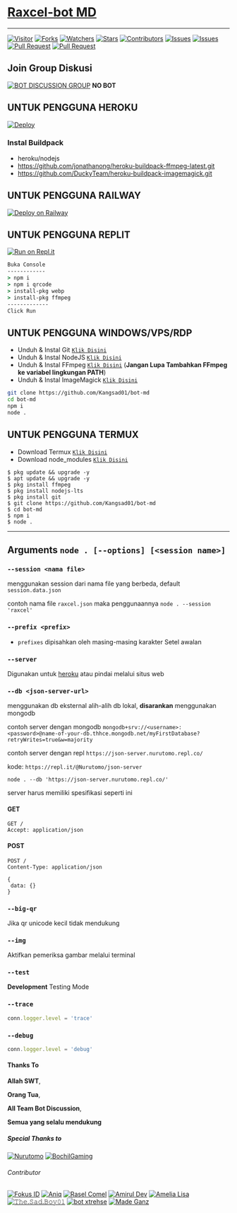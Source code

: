 # [Raxcel-bot MD](https://wa.me/6282140373458)

---

<a href="https://visitor-badge.glitch.me/badge?page_id=Kangsad01/bot-md"><img title="Visitor" src="https://visitor-badge.glitch.me/badge?page_id=Kangsad01/bot-md"></a>
<a href="https://github.com/Kangsad01/bot-md/network/members"><img title="Forks" src="https://img.shields.io/github/forks/Kangsad01/bot-md?label=Forks&color=blue&style=flat-square"></a>
<a href="https://github.com/Kangsad01/bot-md/watchers"><img title="Watchers" src="https://img.shields.io/github/watchers/Kangsad01/bot-md?label=Watchers&color=green&style=flat-square"></a>
<a href="https://github.com/Kangsad01/bot-md/stargazers"><img title="Stars" src="https://img.shields.io/github/stars/Kangsad01/bot-md?label=Stars&color=yellow&style=flat-square"></a>
<a href="https://github.com/Kangsad01/bot-md/graphs/contributors"><img title="Contributors" src="https://img.shields.io/github/contributors/Kangsad01/bot-md?label=Contributors&color=blue&style=flat-square"></a>
<a href="https://github.com/Kangsad01/bot-md/issues"><img title="Issues" src="https://img.shields.io/github/issues/Kangsad01/bot-md?label=Issues&color=success&style=flat-square"></a>
<a href="https://github.com/Kangsad01/bot-md/issues?q=is%3Aissue+is%3Aclosed"><img title="Issues" src="https://img.shields.io/github/issues-closed/Kangsad01/bot-md?label=Issues&color=red&style=flat-square"></a>
<a href="https://github.com/Kangsad01/bot-md/pulls"><img title="Pull Request" src="https://img.shields.io/github/issues-pr/Kangsad01/bot-md?label=PullRequest&color=success&style=flat-square"></a>
<a href="https://github.com/Kangsad01/bot-md/pulls?q=is%3Apr+is%3Aclosed"><img title="Pull Request" src="https://img.shields.io/github/issues-pr-closed/Kangsad01/bot-md?label=PullRequest&color=red&style=flat-square"></a>

## Join Group Diskusi
[![BOT DISCUSSION GROUP](https://img.shields.io/badge/WhatsApp%20Group-25D366?style=for-the-badge&logo=whatsapp&logoColor=white)](https://chat.whatsapp.com/Fm6gRtvuCDN9abXVlfekAK) 
**NO BOT**


## UNTUK PENGGUNA HEROKU

[![Deploy](https://www.herokucdn.com/deploy/button.svg)](https://heroku.com/deploy?template=https://github.com/Kangsad01/bot-md)

### Instal Buildpack
* heroku/nodejs
* https://github.com/jonathanong/heroku-buildpack-ffmpeg-latest.git
* https://github.com/DuckyTeam/heroku-buildpack-imagemagick.git

## UNTUK PENGGUNA RAILWAY

[![Deploy on Railway](https://railway.app/button.svg)](https://railway.app/new/template?template=https%3A%2F%2Fgithub.com%2FKangsad01%2Fbot-md)

## UNTUK PENGGUNA REPLIT

[![Run on Repl.it](https://repl.it/badge/github/FadliDarmawan/haruno)](https://repl.it/github/Kangsad01/bot-md)
```cmd
Buka Console
------------
> npm i
> npm i qrcode
> install-pkg webp
> install-pkg ffmpeg
-------------
Click Run
```

## UNTUK PENGGUNA WINDOWS/VPS/RDP

* Unduh & Instal Git [`Klik Disini`](https://git-scm.com/downloads)
* Unduh & Instal NodeJS [`Klik Disini`](https://nodejs.org/en/download)
* Unduh & Instal FFmpeg [`Klik Disini`](https://ffmpeg.org/download.html) (**Jangan Lupa Tambahkan FFmpeg ke variabel lingkungan PATH**)
* Unduh & Instal ImageMagick [`Klik Disini`](https://imagemagick.org/script/download.php)

```bash
git clone https://github.com/Kangsad01/bot-md
cd bot-md
npm i
node .
```

## UNTUK PENGGUNA TERMUX

* Download Termux [`Klik Disini`](https://github.com/termux/termux-app/releases/download/v0.118.0/termux-app_v0.118.0+github-debug_universal.apk)
* Download node_modules [`Klik Disini`](https://www.mediafire.com/file/peyj19jiz4hq5qt/node_modules.zip/file)

```
$ pkg update && upgrade -y
$ apt update && upgrade -y
$ pkg install ffmpeg
$ pkg install nodejs-lts
$ pkg install git
$ git clone https://github.com/Kangsad01/bot-md
$ cd bot-md
$ npm i
$ node .
```

---------


## Arguments `node . [--options] [<session name>]` 

### `--session <nama file>`

menggunakan session dari nama file yang berbeda, default `session.data.json`

contoh nama file `raxcel.json` maka penggunaannya `node . --session 'raxcel'`

### `--prefix <prefix>`

* `prefixes` dipisahkan oleh masing-masing karakter
Setel awalan

### `--server`

Digunakan untuk [heroku](https://heroku.com/) atau pindai melalui situs web

### `--db <json-server-url>`

menggunakan db eksternal alih-alih db lokal, **disarankan** menggunakan mongodb

contoh server dengan mongodb `mongodb+srv://<username>:<password>@name-of-your-db.thhce.mongodb.net/myFirstDatabase?retryWrites=true&w=majority`

contoh server dengan repl `https://json-server.nurutomo.repl.co/`

kode: `https://repl.it/@Nurutomo/json-server`

`node . --db 'https://json-server.nurutomo.repl.co/'`

server harus memiliki spesifikasi seperti ini

#### GET

```http
GET /
Accept: application/json
```

#### POST

```http
POST /
Content-Type: application/json

{
 data: {}
}
```

### `--big-qr`

Jika qr unicode kecil tidak mendukung

### `--img`

Aktifkan pemeriksa gambar melalui terminal

### `--test`

**Development** Testing Mode

### `--trace`

```js
conn.logger.level = 'trace'
```

### `--debug`

```js
conn.logger.level = 'debug'
```
#### Thanks To 
**Allah SWT**,

**Orang Tua**,

**All Team Bot Discussion**,

**Semua yang selalu mendukung**


##### Special Thanks to
[![Nurutomo](https://github.com/Nurutomo.png?size=100)](https://github.com/Nurutomo)
[![BochilGaming](https://github.com/BochilGaming.png?size=100)](https://github.com/BochilGaming)

###### Contributor
[![Fokus ID](https://github.com/fokusdotid.png?size=100)](https://github.com/fokusdotid)
[![Aniq](https://github.com/aniq12.png?size=100)](https://github.com/aniq12)
[![Rasel Comel](https://github.com/raselcomel.png?size=100)](https://github.com/raselcomel)
[![Amirul Dev](https://github.com/amiruldev20.png?size=100)](https://github.com/amiruldev20)
[![Amelia Lisa](https://github.com/Ameliascrf.png?size=100)](https://github.com/Ameliascrf)
[![𝚃𝚑𝚎.𝚂𝚊𝚍.𝙱𝚘𝚢𝟶𝟷](https://github.com/Kangsad01.png?size=100)](https://github.com/Kangsad01)
[![bot xtrehse](https://github.com/xtreshebot.png?size=100)](https://github.com/xtreshebot)
[![Made Ganz](https://github.com/Madexyz.png?size=100)](https://github.com/Madexyz)

